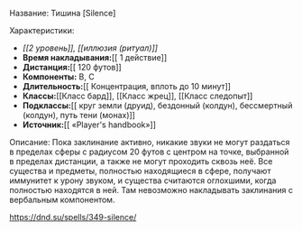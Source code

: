 Название: Тишина \[Silence] 

Характеристики:
- *[[2 уровень]], [[иллюзия (ритуал)]]*
- **Время накладывания:**[[ 1 действие]]
- **Дистанция:**[[ 120 футов]]
- **Компоненты:** В, С
- **Длительность:**[[ Концентрация, вплоть до 10 минут]]
- **Классы:**[[Класс  бард]], [[Класс жрец]], [[Класс следопыт]]
- **Подклассы:**[[ круг земли (друид), бездонный (колдун), бессмертный (колдун), путь тени (монах)]]
- **Источник:**[[ «Player's handbook»]]

Описание:
Пока заклинание активно, никакие звуки не могут раздаться в пределах сферы с радиусом 20 футов с центром на точке, выбранной в пределах дистанции, а также не могут проходить сквозь неё. Все существа и предметы, полностью находящиеся в сфере, получают иммунитет к урону звуком, и существа считаются оглохшими, когда полностью находятся в ней. Там невозможно накладывать заклинания с вербальным компонентом.

https://dnd.su/spells/349-silence/